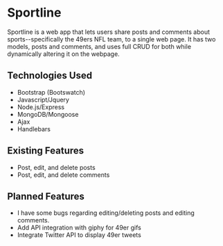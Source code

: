 # Sportline

Sportline is a web app that lets users share posts and comments about sports--specifically the 49ers NFL team, to a single web page. It has two models, posts and comments, and uses full CRUD for both while dynamically altering it on the webpage.


## Technologies Used

* Bootstrap (Bootswatch)
* Javascript/Jquery
* Node.js/Express
* MongoDB/Mongoose
* Ajax
* Handlebars




## Existing Features

* Post, edit, and delete posts
* Post, edit, and delete comments




## Planned Features

* I have some bugs regarding editing/deleting posts and editing comments.
* Add API integration with giphy for 49er gifs
* Integrate Twitter API to display 49er tweets
